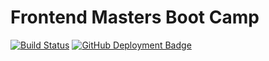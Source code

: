 # Frontend Masters Boot Camp

[![Build Status](https://dev.azure.com/btholt/bootcamp/_apis/build/status/btholt.bootcamp)](https://dev.azure.com/btholt/bootcamp/_build/latest?definitionId=2)
[![GitHub Deployment Badge](https://vsrm.dev.azure.com/btholt/_apis/public/Release/badge/55cc037f-434a-43f1-bfa9-7ed68aa22f42/1/1)](https://dev.azure.com/btholt/bootcamp/_releases2)
